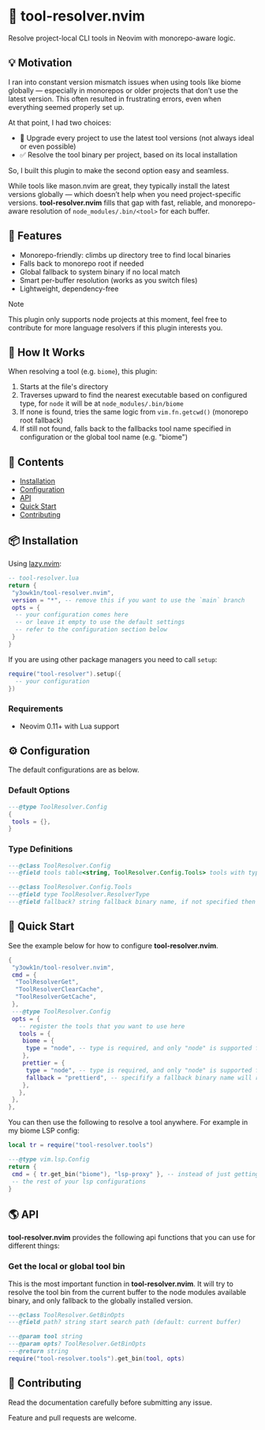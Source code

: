 # 🧰 tool-resolver.nvim

Resolve project-local CLI tools in Neovim with monorepo-aware logic.

<!-- panvimdoc-ignore-start -->

## 💡 Motivation

I ran into constant version mismatch issues when using tools like biome globally — especially in monorepos or older projects that don’t use the latest version. This often resulted in frustrating errors, even when everything seemed properly set up.

At that point, I had two choices:

- 🚧 Upgrade every project to use the latest tool versions (not always ideal or even possible)
- ✅ Resolve the tool binary per project, based on its local installation

So, I built this plugin to make the second option easy and seamless.

While tools like mason.nvim are great, they typically install the latest versions globally — which doesn’t help when you need project-specific versions. **tool-resolver.nvim** fills that gap with fast, reliable, and monorepo-aware resolution of `node_modules/.bin/<tool>` for each buffer.

<!-- panvimdoc-ignore-end -->

## 🚀 Features

- Monorepo-friendly: climbs up directory tree to find local binaries
- Falls back to monorepo root if needed
- Global fallback to system binary if no local match
- Smart per-buffer resolution (works as you switch files)
- Lightweight, dependency-free

> [!NOTE]
> This plugin only supports node projects at this moment, feel free to contribute for more language resolvers if this plugin interests you.

## 🧠 How It Works

When resolving a tool (e.g. `biome`), this plugin:

1. Starts at the file's directory
2. Traverses upward to find the nearest executable based on configured type, for `node` it will be at `node_modules/.bin/biome`
3. If none is found, tries the same logic from `vim.fn.getcwd()` (monorepo root fallback)
4. If still not found, falls back to the fallbacks tool name specified in configuration or the global tool name (e.g. "biome")

<!-- panvimdoc-ignore-start -->

## 📕 Contents

- [Installation](#-installation)
- [Configuration](#%EF%B8%8F-configuration)
- [API](#-api)
- [Quick Start](#-quick-start)
- [Contributing](#-contributing)

<!-- panvimdoc-ignore-end -->

## 📦 Installation

Using [lazy.nvim](https://github.com/folke/lazy.nvim):

```lua
-- tool-resolver.lua
return {
 "y3owk1n/tool-resolver.nvim",
 version = "*", -- remove this if you want to use the `main` branch
 opts = {
  -- your configuration comes here
  -- or leave it empty to use the default settings
  -- refer to the configuration section below
 }
}
```

If you are using other package managers you need to call `setup`:

```lua
require("tool-resolver").setup({
  -- your configuration
})
```

### Requirements

- Neovim 0.11+ with Lua support

## ⚙️ Configuration

The default configurations are as below.

### Default Options

```lua
---@type ToolResolver.Config
{
 tools = {},
}
```

### Type Definitions

```lua
---@class ToolResolver.Config
---@field tools table<string, ToolResolver.Config.Tools> tools with type and fallback

---@class ToolResolver.Config.Tools
---@field type ToolResolver.ResolverType
---@field fallback? string fallback binary name, if not specified then use the key.
```

## 🚀 Quick Start

See the example below for how to configure **tool-resolver.nvim**.

```lua
{
 "y3owk1n/tool-resolver.nvim",
 cmd = {
  "ToolResolverGet",
  "ToolResolverClearCache",
  "ToolResolverGetCache",
 },
 ---@type ToolResolver.Config
 opts = {
   -- register the tools that you want to use here
   tools = {
    biome = {
     type = "node", -- type is required, and only "node" is supported for now
    },
    prettier = {
     type = "node", -- type is required, and only "node" is supported for now
     fallback = "prettierd", -- specifify a fallback binary name will resolve to this, else will fallback to the key `prettier`
    },
   },
 },
},
```

You can then use the following to resolve a tool anywhere. For example in my biome LSP config:

```lua
local tr = require("tool-resolver.tools")

---@type vim.lsp.Config
return {
 cmd = { tr.get_bin("biome"), "lsp-proxy" }, -- instead of just getting it from the global bin, use tool-resolver for it.
 -- the rest of your lsp configurations
}
```

## 🌎 API

**tool-resolver.nvim** provides the following api functions that you can use for different things:

### Get the local or global tool bin

This is the most important function in **tool-resolver.nvim**. It will try to resolve the tool bin from the current buffer to the node modules available binary, and only fallback to the globally installed version.

```lua
---@class ToolResolver.GetBinOpts
---@field path? string start search path (default: current buffer)

---@param tool string
---@param opts? ToolResolver.GetBinOpts
---@return string
require("tool-resolver.tools").get_bin(tool, opts)
```

<!-- panvimdoc-ignore-start -->

## 🤝 Contributing

Read the documentation carefully before submitting any issue.

Feature and pull requests are welcome.

<!-- panvimdoc-ignore-end -->
